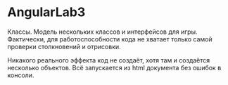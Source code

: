 # AngularLab3
Классы. 
Модель нескольких классов и интерфейсов для игры.
Фактически, для работоспособности кода не хватает только самой проверки столкновений и отрисовки.

Никакого реального эффекта код не создаёт, хотя там и создаётся несколько объектов. Всё запускается из html документа без ошибок в консоли.
